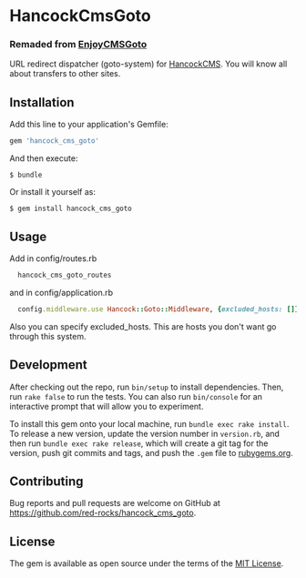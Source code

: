 # HancockCmsGoto

### Remaded from [EnjoyCMSGoto](https://github.com/red-rocks/enjoy_cms_goto)

URL redirect dispatcher (goto-system) for [HancockCMS](https://github.com/red-rocks/hancock_cms). You will know all about transfers to other sites.

## Installation

Add this line to your application's Gemfile:

```ruby
gem 'hancock_cms_goto'
```

And then execute:

    $ bundle

Or install it yourself as:

    $ gem install hancock_cms_goto

## Usage

Add in config/routes.rb

```ruby
  hancock_cms_goto_routes
```

and in config/application.rb

```ruby
  config.middleware.use Hancock::Goto::Middleware, {excluded_hosts: []}
```

Also you can specify excluded_hosts. This are hosts you don't want go through this system.

## Development

After checking out the repo, run `bin/setup` to install dependencies. Then, run `rake false` to run the tests. You can also run `bin/console` for an interactive prompt that will allow you to experiment.

To install this gem onto your local machine, run `bundle exec rake install`. To release a new version, update the version number in `version.rb`, and then run `bundle exec rake release`, which will create a git tag for the version, push git commits and tags, and push the `.gem` file to [rubygems.org](https://rubygems.org).

## Contributing

Bug reports and pull requests are welcome on GitHub at https://github.com/red-rocks/hancock_cms_goto.


## License

The gem is available as open source under the terms of the [MIT License](http://opensource.org/licenses/MIT).

